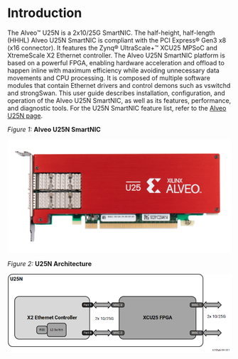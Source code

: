# Introduction

The Alveo™ U25N is a 2x10/25G SmartNIC. The
half-height, half-length (HHHL) Alveo U25N SmartNIC is compliant with
the PCI Express® Gen3 x8 (x16 connector). It features the Zynq®
UltraScale+™ XCU25 MPSoC and XtremeScale X2 Ethernet controller. The
Alveo U25N SmartNIC platform is based on a powerful FPGA, enabling
hardware acceleration and offload to happen inline with maximum
efficiency while avoiding unnecessary data movements and CPU
processing. It is composed of multiple software modules that contain
Ethernet drivers and control demons such as vswitchd and strongSwan.
This user guide describes installation, configuration, and operation
of the Alveo U25N SmartNIC, as well as its features, performance, and
diagnostic tools. For the U25N SmartNIC feature list, refer to the
[Alveo U25N page](https://www.xilinx.com/member/u25n-ea.html).

*Figure 1:* **Alveo U25N SmartNIC**

![Alveo U25N SmartNIC card](media/nzf1587493420199_LowRes.png)


*Figure 2:* **U25N Architecture**

![X25546-091321](media/jqc1631057326904_LowRes.png)
